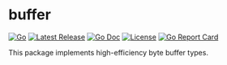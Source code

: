 # buffer

[![Go](https://img.shields.io/github/go-mod/go-version/chronos-tachyon/buffer?logo=go)](https://golang.org/)
[![Latest Release](https://img.shields.io/github/v/release/chronos-tachyon/buffer?logo=github&sort=semver)](https://github.com/chronos-tachyon/buffer/releases)
[![Go Doc](https://pkg.go.dev/badge/github.com/chronos-tachyon/buffer.svg)](https://pkg.go.dev/github.com/chronos-tachyon/buffer)
[![License](https://img.shields.io/github/license/chronos-tachyon/buffer)](https://opensource.org/licenses/BSD-2-Clause)
[![Go Report Card](https://goreportcard.com/badge/github.com/chronos-tachyon/buffer)](https://goreportcard.com/report/github.com/chronos-tachyon/buffer)

This package implements high-efficiency byte buffer types.
